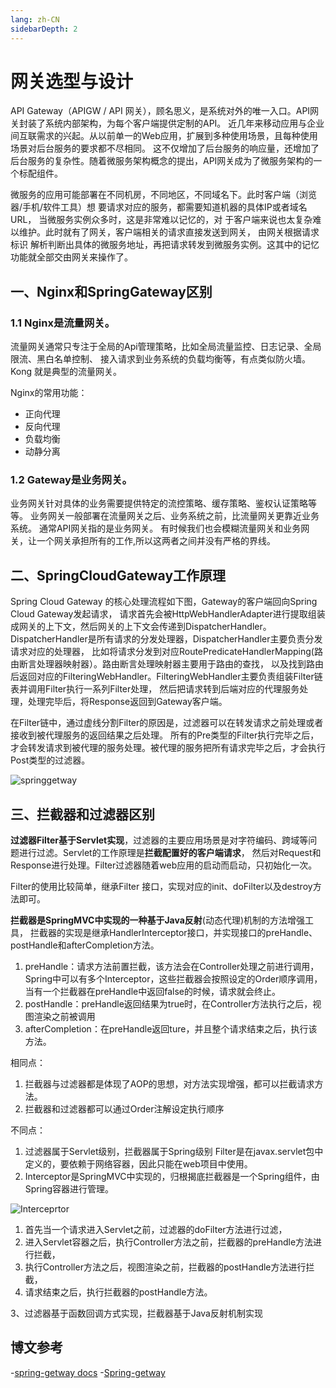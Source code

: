 ```yaml
---
lang: zh-CN
sidebarDepth: 2
---
```


# 网关选型与设计

API Gateway（APIGW / API 网关），顾名思义，是系统对外的唯一入口。API网关封装了系统内部架构，为每个客户端提供定制的API。 
近几年来移动应用与企业间互联需求的兴起。从以前单一的Web应用，扩展到多种使用场景，且每种使用场景对后台服务的要求都不尽相同。 
这不仅增加了后台服务的响应量，还增加了后台服务的复杂性。随着微服务架构概念的提出，API网关成为了微服务架构的一个标配组件。

微服务的应用可能部署在不同机房，不同地区，不同域名下。此时客户端（浏览器/手机/软件工具）想 要请求对应的服务，都需要知道机器的具体IP或者域名URL，
当微服务实例众多时，这是非常难以记忆的，对 于客户端来说也太复杂难以维护。此时就有了网关，客户端相关的请求直接发送到网关，
由网关根据请求标识 解析判断出具体的微服务地址，再把请求转发到微服务实例。这其中的记忆功能就全部交由网关来操作了。

## 一、Nginx和SpringGateway区别

### 1.1 Nginx是流量网关。

流量网关通常只专注于全局的Api管理策略，比如全局流量监控、日志记录、全局限流、黑白名单控制、
接入请求到业务系统的负载均衡等，有点类似防火墙。Kong 就是典型的流量网关。

Nginx的常用功能：
- 正向代理
- 反向代理
- 负载均衡
- 动静分离

### 1.2 Gateway是业务网关。

业务网关针对具体的业务需要提供特定的流控策略、缓存策略、鉴权认证策略等等。
业务网关一般部署在流量网关之后、业务系统之前，比流量网关更靠近业务系统。
通常API网关指的是业务网关。 有时候我们也会模糊流量网关和业务网关，让一个网关承担所有的工作,所以这两者之间并没有严格的界线。

## 二、SpringCloudGateway工作原理

Spring Cloud Gateway 的核心处理流程如下图，Gateway的客户端回向Spring Cloud Gateway发起请求，
请求首先会被HttpWebHandlerAdapter进行提取组装成网关的上下文，然后网关的上下文会传递到DispatcherHandler。
DispatcherHandler是所有请求的分发处理器，DispatcherHandler主要负责分发请求对应的处理器，
比如将请求分发到对应RoutePredicateHandlerMapping(路由断言处理器映射器）。路由断言处理映射器主要用于路由的查找，
以及找到路由后返回对应的FilteringWebHandler。FilteringWebHandler主要负责组装Filter链表并调用Filter执行一系列Filter处理，
然后把请求转到后端对应的代理服务处理，处理完毕后，将Response返回到Gateway客户端。

在Filter链中，通过虚线分割Filter的原因是，过滤器可以在转发请求之前处理或者接收到被代理服务的返回结果之后处理。
所有的Pre类型的Filter执行完毕之后，才会转发请求到被代理的服务处理。被代理的服务把所有请求完毕之后，才会执行Post类型的过滤器。

<img :src="$withBase('/interview/springgetway.png')" alt="springgetway">

## 三、拦截器和过滤器区别

**过滤器Filter基于Servlet实现**，过滤器的主要应用场景是对字符编码、跨域等问题进行过滤。Servlet的工作原理是**拦截配置好的客户端请求**，
然后对Request和Response进行处理。Filter过滤器随着web应用的启动而启动，只初始化一次。

Filter的使用比较简单，继承Filter 接口，实现对应的init、doFilter以及destroy方法即可。

**拦截器是SpringMVC中实现的一种基于Java反射**(动态代理)机制的方法增强工具，
拦截器的实现是继承HandlerInterceptor接口，并实现接口的preHandle、postHandle和afterCompletion方法。

1. preHandle：请求方法前置拦截，该方法会在Controller处理之前进行调用，Spring中可以有多个Interceptor，这些拦截器会按照设定的Order顺序调用，当有一个拦截器在preHandle中返回false的时候，请求就会终止。
2. postHandle：preHandle返回结果为true时，在Controller方法执行之后，视图渲染之前被调用
3. afterCompletion：在preHandle返回ture，并且整个请求结束之后，执行该方法。

相同点：
1. 拦截器与过滤器都是体现了AOP的思想，对方法实现增强，都可以拦截请求方法。
2. 拦截器和过滤器都可以通过Order注解设定执行顺序

不同点：
1. 过滤器属于Servlet级别，拦截器属于Spring级别 Filter是在javax.servlet包中定义的，要依赖于网络容器，因此只能在web项目中使用。
2. Interceptor是SpringMVC中实现的，归根揭底拦截器是一个Spring组件，由Spring容器进行管理。

<img :src="$withBase('/interview/filter-Interceprtor.png')" alt="Interceprtor">

1. 首先当一个请求进入Servlet之前，过滤器的doFilter方法进行过滤，
2. 进入Servlet容器之后，执行Controller方法之前，拦截器的preHandle方法进行拦截，
3. 执行Controller方法之后，视图渲染之前，拦截器的postHandle方法进行拦截，
4. 请求结束之后，执行拦截器的postHandle方法。

3、过滤器基于函数回调方式实现，拦截器基于Java反射机制实现

## 博文参考
-[spring-getway docs](https://springdoc.cn/spring-cloud-gateway/#gatewayfilter-%E5%B7%A5%E5%8E%82)
-[Spring-getway](http://c.biancheng.net/springcloud/gateway.html)